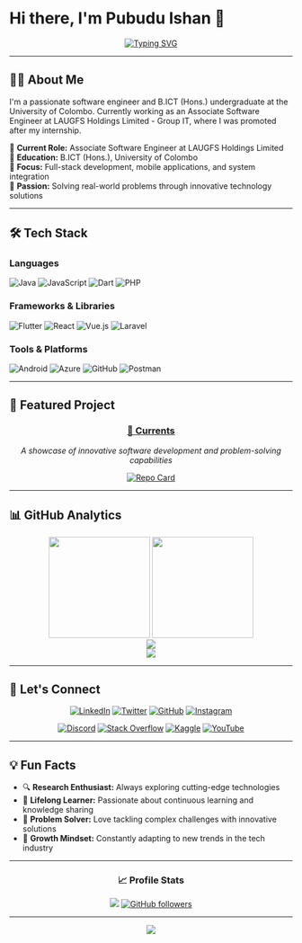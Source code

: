 # Hi there, I'm Pubudu Ishan 👋

<div align="center">
  
[![Typing SVG](https://readme-typing-svg.demolab.com?font=Fira+Code&pause=1000&color=2F81F7&center=true&vCenter=true&width=435&lines=Associate+Software+Engineer;B.ICT+Student+%40+University+of+Colombo;Full+Stack+Developer;Technology+Enthusiast)](https://git.io/typing-svg)

</div>

---

## 🧑‍💻 About Me

I'm a passionate software engineer and B.ICT (Hons.) undergraduate at the University of Colombo. Currently working as an Associate Software Engineer at LAUGFS Holdings Limited - Group IT, where I was promoted after my internship.

🔹 **Current Role:** Associate Software Engineer at LAUGFS Holdings Limited  
🔹 **Education:** B.ICT (Hons.), University of Colombo  
🔹 **Focus:** Full-stack development, mobile applications, and system integration  
🔹 **Passion:** Solving real-world problems through innovative technology solutions  

---

## 🛠️ Tech Stack

### Languages
![Java](https://img.shields.io/badge/Java-ED8B00?style=for-the-badge&logo=openjdk&logoColor=white)
![JavaScript](https://img.shields.io/badge/JavaScript-F7DF1E?style=for-the-badge&logo=javascript&logoColor=black)
![Dart](https://img.shields.io/badge/Dart-0175C2?style=for-the-badge&logo=dart&logoColor=white)
![PHP](https://img.shields.io/badge/PHP-777BB4?style=for-the-badge&logo=php&logoColor=white)

### Frameworks & Libraries
![Flutter](https://img.shields.io/badge/Flutter-02569B?style=for-the-badge&logo=flutter&logoColor=white)
![React](https://img.shields.io/badge/React-20232A?style=for-the-badge&logo=react&logoColor=61DAFB)
![Vue.js](https://img.shields.io/badge/Vue.js-35495e?style=for-the-badge&logo=vue.js&logoColor=4FC08D)
![Laravel](https://img.shields.io/badge/Laravel-FF2D20?style=for-the-badge&logo=laravel&logoColor=white)

### Tools & Platforms
![Android](https://img.shields.io/badge/Android-3DDC84?style=for-the-badge&logo=android&logoColor=white)
![Azure](https://img.shields.io/badge/Azure-0078D4?style=for-the-badge&logo=microsoftazure&logoColor=white)
![GitHub](https://img.shields.io/badge/GitHub-181717?style=for-the-badge&logo=github&logoColor=white)
![Postman](https://img.shields.io/badge/Postman-FF6C37?style=for-the-badge&logo=postman&logoColor=white)

---

## 🌟 Featured Project

<div align="center">
  
### [🌊 Currents](https://github.com/pubuduishandev/Currents)
*A showcase of innovative software development and problem-solving capabilities*

[![Repo Card](https://github-readme-stats.vercel.app/api/pin/?username=pubuduishandev&repo=Currents&theme=tokyonight)](https://github.com/pubuduishandev/Currents)

</div>

---

## 📊 GitHub Analytics

<div align="center">
  <img height="180em" src="https://github-readme-stats.vercel.app/api?username=pubuduishandev&show_icons=true&theme=tokyonight&include_all_commits=true&count_private=true"/>
  <img height="180em" src="https://github-readme-stats.vercel.app/api/top-langs/?username=pubuduishandev&layout=compact&theme=tokyonight"/>
</div>

<div align="center">
  <img src="https://github-readme-streak-stats.herokuapp.com?user=pubuduishandev&theme=tokyonight&hide_border=true"/>
</div>

<div align="center">
  <img src="https://github-profile-trophy.vercel.app/?username=pubuduishandev&theme=tokyonight&no-frame=true&no-bg=false&margin-w=4"/>
</div>

---

## 🤝 Let's Connect

<div align="center">
  
[![LinkedIn](https://img.shields.io/badge/LinkedIn-0077B5?style=for-the-badge&logo=linkedin&logoColor=white)](https://linkedin.com/in/pubuduishandigital)
[![Twitter](https://img.shields.io/badge/Twitter-1DA1F2?style=for-the-badge&logo=twitter&logoColor=white)](https://twitter.com/pubuduishandigi)
[![GitHub](https://img.shields.io/badge/GitHub-100000?style=for-the-badge&logo=github&logoColor=white)](https://github.com/pubuduishandev)
[![Instagram](https://img.shields.io/badge/Instagram-E4405F?style=for-the-badge&logo=instagram&logoColor=white)](https://instagram.com/pubuduishandigital)

[![Discord](https://img.shields.io/badge/Discord-7289DA?style=for-the-badge&logo=discord&logoColor=white)](https://discord.gg/pubuduishandigital)
[![Stack Overflow](https://img.shields.io/badge/Stack_Overflow-FE7A16?style=for-the-badge&logo=stack-overflow&logoColor=white)](https://stackoverflow.com/users/pubuduishandev)
[![Kaggle](https://img.shields.io/badge/Kaggle-20BEFF?style=for-the-badge&logo=kaggle&logoColor=white)](https://kaggle.com/pubuduishandev)
[![YouTube](https://img.shields.io/badge/YouTube-FF0000?style=for-the-badge&logo=youtube&logoColor=white)](https://www.youtube.com/@pubuduishandigital)

</div>

---

## 💡 Fun Facts

- 🔍 **Research Enthusiast:** Always exploring cutting-edge technologies
- 🧠 **Lifelong Learner:** Passionate about continuous learning and knowledge sharing
- 🎯 **Problem Solver:** Love tackling complex challenges with innovative solutions
- 🌱 **Growth Mindset:** Constantly adapting to new trends in the tech industry

---

<div align="center">
  
### 📈 Profile Stats

![](https://komarev.com/ghpvc/?username=pubuduishandev&color=blueviolet&style=flat-square)
[![GitHub followers](https://img.shields.io/github/followers/pubuduishandev?style=flat-square&color=blueviolet)](https://github.com/pubuduishandev)

</div>

---

<div align="center">
  <img src="https://capsule-render.vercel.app/api?type=waving&color=gradient&height=100&section=footer"/>
</div>

